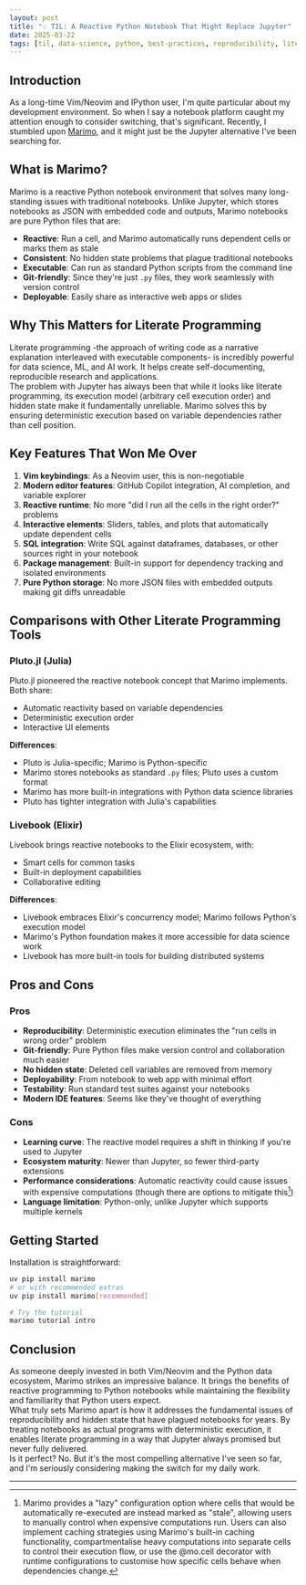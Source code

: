 ```yaml
---
layout: post
title: "💡 TIL: A Reactive Python Notebook That Might Replace Jupyter"
date: 2025-03-22
tags: [til, data-science, python, best-practices, reproducibility, literate-programming, jupyter-alternative, reactivity]
---
```

<!--more-->

## Introduction

As a long-time Vim/Neovim and IPython user, I'm quite particular about my development environment. So when I say a notebook platform caught my attention enough to consider switching, that's significant. Recently, I stumbled upon [Marimo](https://marimo.io/), and it might just be the Jupyter alternative I've been searching for.

## What is Marimo?

Marimo is a reactive Python notebook environment that solves many long-standing issues with traditional notebooks. Unlike Jupyter, which stores notebooks as JSON with embedded code and outputs, Marimo notebooks are pure Python files that are:

- **Reactive**: Run a cell, and Marimo automatically runs dependent cells or marks them as stale
- **Consistent**: No hidden state problems that plague traditional notebooks
- **Executable**: Can run as standard Python scripts from the command line
- **Git-friendly**: Since they're just `.py` files, they work seamlessly with version control
- **Deployable**: Easily share as interactive web apps or slides

## Why This Matters for Literate Programming

Literate programming -the approach of writing code as a narrative explanation interleaved with executable components- is incredibly powerful for data science, ML, and AI work. It helps create self-documenting, reproducible research and applications.  
The problem with Jupyter has always been that while it looks like literate programming, its execution model (arbitrary cell execution order) and hidden state make it fundamentally unreliable. Marimo solves this by ensuring deterministic execution based on variable dependencies rather than cell position.

## Key Features That Won Me Over

1. **Vim keybindings**: As a Neovim user, this is non-negotiable
2. **Modern editor features**: GitHub Copilot integration, AI completion, and variable explorer
3. **Reactive runtime**: No more "did I run all the cells in the right order?" problems
4. **Interactive elements**: Sliders, tables, and plots that automatically update dependent cells
5. **SQL integration**: Write SQL against dataframes, databases, or other sources right in your notebook
6. **Package management**: Built-in support for dependency tracking and isolated environments
7. **Pure Python storage**: No more JSON files with embedded outputs making git diffs unreadable

## Comparisons with Other Literate Programming Tools

### Pluto.jl (Julia)

Pluto.jl pioneered the reactive notebook concept that Marimo implements. Both share:
- Automatic reactivity based on variable dependencies
- Deterministic execution order
- Interactive UI elements

**Differences**:
- Pluto is Julia-specific; Marimo is Python-specific
- Marimo stores notebooks as standard `.py` files; Pluto uses a custom format
- Marimo has more built-in integrations with Python data science libraries
- Pluto has tighter integration with Julia's capabilities

### Livebook (Elixir)

Livebook brings reactive notebooks to the Elixir ecosystem, with:
- Smart cells for common tasks
- Built-in deployment capabilities
- Collaborative editing

**Differences**:
- Livebook embraces Elixir's concurrency model; Marimo follows Python's execution model
- Marimo's Python foundation makes it more accessible for data science work
- Livebook has more built-in tools for building distributed systems

## Pros and Cons

### Pros
- **Reproducibility**: Deterministic execution eliminates the "run cells in wrong order" problem
- **Git-friendly**: Pure Python files make version control and collaboration much easier
- **No hidden state**: Deleted cell variables are removed from memory
- **Deployability**: From notebook to web app with minimal effort
- **Testability**: Run standard test suites against your notebooks
- **Modern IDE features**: Seems like they've thought of everything

### Cons
- **Learning curve**: The reactive model requires a shift in thinking if you're used to Jupyter
- **Ecosystem maturity**: Newer than Jupyter, so fewer third-party extensions
- **Performance considerations**: Automatic reactivity could cause issues with expensive computations (though there are options to mitigate this[^1])
- **Language limitation**: Python-only, unlike Jupyter which supports multiple kernels

## Getting Started

Installation is straightforward:

```bash
uv pip install marimo
# or with recommended extras
uv pip install marimo[recommended]

# Try the tutorial
marimo tutorial intro
```

## Conclusion

As someone deeply invested in both Vim/Neovim and the Python data ecosystem, Marimo strikes an impressive balance. It brings the benefits of reactive programming to Python notebooks while maintaining the flexibility and familiarity that Python users expect.  
What truly sets Marimo apart is how it addresses the fundamental issues of reproducibility and hidden state that have plagued notebooks for years. By treating notebooks as actual programs with deterministic execution, it enables literate programming in a way that Jupyter always promised but never fully delivered.  
Is it perfect? No. But it's the most compelling alternative I've seen so far, and I'm seriously considering making the switch for my daily work.

---
[^1]: Marimo provides a "lazy" configuration option where cells that would be automatically re-executed are instead marked as "stale", allowing users to manually control when expensive computations run. Users can also implement caching strategies using Marimo's built-in caching functionality, compartmentalise heavy computations into separate cells to control their execution flow, or use the @mo.cell decorator with runtime configurations to customise how specific cells behave when dependencies change.

